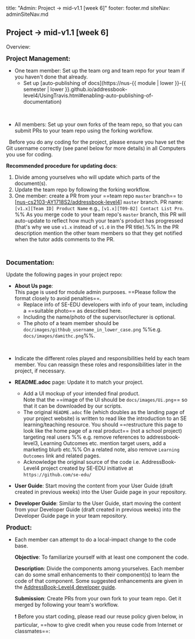 <frontmatter>
title: "Admin: Project → mid-v1.1 [week 6]"
footer: footer.md
siteNav: adminSiteNav.md
</frontmatter>

<link rel="stylesheet" href="../css/main.css">
<link rel="stylesheet" href="../css/admin.css">

<include src="../common/header.md" />

<div class="website-content" id="main">

<div id="title">

## Project → mid-v1.1 [week 6]
</div>
<div id="body">

<tip-box>

Overview: <include src="project-timeline.md#mid-v11-overview" inline />
</tip-box>

<div id="product">

**<big>Project Management:</big>**

* One team member: <trigger trigger="click" for="modal:v10-setuporg">Set up the team org</trigger> and <trigger trigger="click" for="modal:v10-setuprepo">team repo</trigger> for your team if you haven't done that already.
  * Set up [auto-publishing of docs](https://nus-{{ module | lower }}-{{ semester | lower }}.github.io/addressbook-level4/UsingTravis.html#enabling-auto-publishing-of-documentation)

<modal large title="Admin {{ icon_embedding }} Appendix E: Using GitHub Project Hosting → Organization Setup" id="modal:v10-setuporg">
  <include src="appendixE-gitHub.md#organization-setup"/>
</modal>
<modal large title="Admin {{ icon_embedding }} Appendix E: Using GitHub Project Hosting → Repo Setup" id="modal:v10-setuprepo">
  <include src="appendixE-gitHub.md#repo-setup"/>
</modal>

* All members: Set up your own forks of the team repo, so that you can submit PRs to your team repo using the forking workflow.

<tip-box type="important"> 
  
Before you do any coding for the project, please ensure you have set the Git username correctly (see panel below for more details) in all Computers you use for coding.

<panel header="%%Admin {{ icon_embedding }} Appendix E → Setting Git Username to Match GitHub Username%%">
  <include src="appendixE-gitHub.md#git-username" />
</panel>

</tip-box>

</div>
<div id="documentation">

<tip-box>

**Recommended procedure for updating docs**:

1. Divide among yourselves who will update which parts of the document(s).
1. Update the team repo by following the <trigger trigger="click" for="modal:v10-forkingworkflow">forking workflow</trigger>.
1. One member: create a PR from your ==team repo `master` branch== to [[nus-cs2103-AY1718S2/addressbook-level4]({{module_org}}/addressbook-level4)] `master` branch. PR name: `[v1.x][Team ID] Product Name` e.g., `[v1.x][T09-B2] Contact List Pro`. %%&nbsp;As you merge code to your team repo's `master` branch, this PR will auto-update to reflect how much your team's product has progressed (that's why we use `v1.x` instead of `v1.0` in the PR title).%% In the PR description <tooltip content="use @githubUserName">mention</tooltip> the other team members so that they get notified when the tutor adds comments to the PR.

<modal large title="TextBook {{ icon_embedding }}" id="modal:v10-forkingworkflow">
  <include src="../book/revisionControl/forkingWorkflow/unit-inElsewhere-asFlat.md" boilerplate/>
</modal>

</tip-box>

**<big>Documentation:</big>** 

<div class="indented">

  Update the following pages in your project repo:
</div> 
 
* **About Us page**:  
  This page is used for module admin purposes. ==Please follow the format closely to avoid penalties==. 
  * Replace info of SE-EDU developers with info of your team, including a ==suitable photo== as described <trigger trigger="click" for="modal:mid-v12-photo">here</trigger>.  
  * Including the name/photo of the supervisor/lecturer is optional. 
  * The photo of a team member should be `doc/images/githbub_username_in_lower_case.png` %%e.g. `docs/images/damithc.png`%%.

<modal large title="Admin {{ icon_embedding }} Choosing a profile photo" id="modal:mid-v12-photo">
  <include src="profilePhoto.md"/>
</modal>

  * Indicate the different roles played and responsibilities held by each team member. You can reassign these roles and responsibilities later in the project, if necessary.  

<div class="indented-level2">
<panel header="%%Admin {{ icon_embedding }} Project Scope (extract): roles and responsibilities%%" minimized>
  <include src="project-scope.md#roles" />
</panel>
</div>
<p/>

* **README.adoc** page: Update it to match your project. 
  * Add a UI mockup of your intended final product.   
    Note that the ==image of the UI should be `docs/images/Ui.png`== so that it can be downloaded by our scripts.  
  * The original `README.adoc` file (which doubles as the landing page of your project website) is written to read like the introduction to an SE learning/teaching resource. You should ==restructure this page to look like the home page of a real product== (not a school project) targeting real users %%&nbsp;e.g. remove references to addressbook-level3, Learning Outcomes etc. mention target users, add a marketing blurb etc.%% On a related note, also remove `Learning Outcomes` link and related pages.
  * Acknowledge the original source of the code i.e. AddressBook-Level4 project created by SE-EDU initiative at `https://github.com/se-edu/`

* **User Guide**: Start moving the content from your User Guide (draft created in previous weeks) into the User Guide page in your repository.

* **Developer Guide**: Similar to the User Guide, start moving the content from your Developer Guide (draft created in previous weeks) into the Developer Guide page in your team repository.

**<big>Product:</big>**

* Each member can attempt to do a <tooltip content="a change impacting only one component">local-impact</tooltip> change to the code base.

  **Objective**: To familiarize yourself with at least one component the code.

  **Description**: Divide the <tooltip content="components as stated in the [Developer Guide: Architecture]">components</tooltip> among yourselves. Each member can do some small enhancements to their component(s) to learn the code of that component. Some suggested enhancements are given in the [AddressBook-Level4 developer guide](https://nus-cs2103-AY1718S2.github.io/addressbook-level4/DeveloperGuide.html#improving-each-component).

  **Submission**: Create PRs from your own fork to your team repo. Get it merged by following your team's workflow.
  
  :exclamation: Before you start coding, please read our reuse policy given below, in particular, ==how to give credit when you reuse code from Internet or classmates==:

<div class="indented-level2">
<panel header="%%Admin {{ icon_embedding }} Appendix B: Policies → Policy on Reuse%%" minimized>
  <include src="appendixB-policies.md#policy-reuse" />
</panel><p/>
</div>


</div>

</div>
</div>